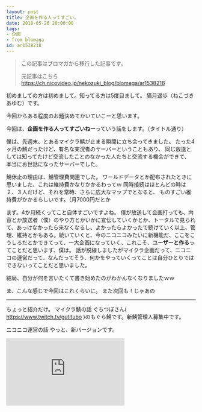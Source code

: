 ```yaml
---
layout: post
title: 企画を作る人ってすごい。
date: 2018-05-26 20:00:00
tags: 
- 企画
- from blomaga
id: ar1538218
---
```

> この記事はブロマガから移行した記事です。
>
> 元記事はこちら
> https://ch.nicovideo.jp/nekozuki_blog/blomaga/ar1538218

初めましての方は初めまして。知ってる方は5度目まして。
猫月遥歩（ねこづきあゆむ）です。


今回からある程度のお題決めてかいていこーと思います。

<!-- more -->

今回は、**企画を作る人ってすごいねー**っていう話をします。（タイトル通り）

僕は、先週末、とあるマイクラ鯖が止まる瞬間に立ち会ってきました。
たった4ヶ月の鯖だったけど、有名な実況者のサーバーということもあり、
同じ放送としては知ってたけど交流したことのなかった人たちと交流する機会ができて、
本当にお世話になったサーバーでした。

鯖休止の理由は、鯖管理費関連でした。
ワールドデータとか配布されたときに思いました、これは維持費かなりかかるわってｗ
同時接続はほとんどの時は２、３人だけど、それを常時、さらに広大なマップでとなると、
ものすごい維持費がかかるらしいです。（月7000円だとか

まず。4か月続くってこと自体すごいですよね。
僕が放送して企画打っても、内容とか放送者（僕）のやり方とかいかに宣伝していくかとか、トータルで見られて、あっけなかったら来なくなるし、よかったらよかったで続けていく以上、管理、維持とかもある。続いていくと、今のニコニコみたいに新機能だ、ここをこうしろだとかできてって、一大企画になっていく、これこそ、**ユーザーと作る**ってことだと思います、僕は。
話が脱線しましたがマイクラ企画だって、ニコニコの運営だって、なんだってそう、何かをやっていくってことは自分ひとりではできないってことだと思いました。


結局、自分が何を言いたくて書き始めたのがわかんなくなりましたｗｗ

ま、こんな感じで今回はこれくらいに。
また次回も！じゃあの

---

ちょっと紹介だけ。
マイクラ鯖の話
ぐちつぼさん( https://www.twitch.tv/gutitubo )のもぐら鯖です。新鯖管理人募集中です。

ニコニコ運営の話
やっと、新バージョンです。
<iframe width="312" height="176" src="https://live.nicovideo.jp/embed/lv313035510" scrolling="no" style="border:solid 1px #d0d0d0; background-color: #f6f6f6;" frameborder="0"><a href="https://live.nicovideo.jp/watch/lv313035510">第二回 動画と生放送サービスに対する改善報告会</a></iframe>